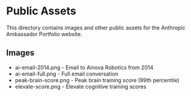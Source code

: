 # Public Assets

This directory contains images and other public assets for the Anthropic Ambassador Portfolio website.

## Images
- ai-email-2014.png - Email to Ainova Robotics from 2014
- ai-email-full.png - Full email conversation  
- peak-brain-score.png - Peak brain training score (99th percentile)
- elevate-score.png - Elevate cognitive training scores